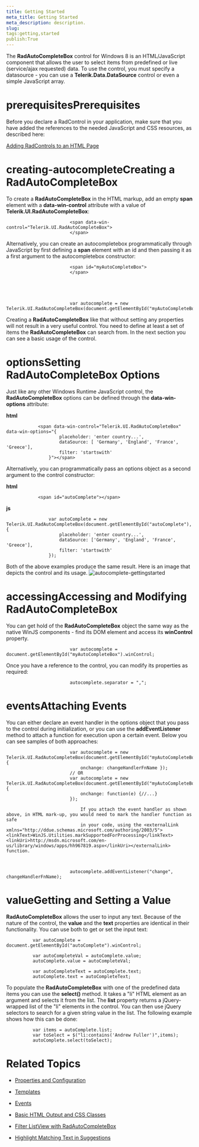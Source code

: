 ```yaml
---
title: Getting Started
meta_title: Getting Started
meta_description: description.
slug: 
tags:getting,started
publish:True
---
```



The __RadAutoCompleteBox__ control for Windows 8 is an HTML/JavaScript component that allows the user to select items from 
        predefined or live (service/ajax requested) data. To use the control, you must specify a datasource - you can use a 
        __Telerik.Data.DataSource__ control or even a simple JavaScript array.
			

# prerequisitesPrerequisites

Before you declare a RadControl in your application, make sure that you have added the references to the needed JavaScript and CSS
							resources, as described here:
						

[Adding RadControls to an HTML Page](c2af6caa-6b40-4378-b20b-2e35a0425962)

# creating-autocompleteCreating a RadAutoCompleteBox

To create a __RadAutoCompleteBox__ in the HTML markup, add an empty __span__ element with a 
              __data-win-control__ attribute with a value of __Telerik.UI.RadAutoCompleteBox__:
						

	
							<span data-win-control="Telerik.UI.RadAutoCompleteBox">
							</span>
						



Alternatively, you can create an autocompletebox programmatically through JavaScript by first defining a __span__ element
							with an id and then passing it as a first argument to the autocompletebox constructor:
						

	
							<span id="myAutoCompleteBox">
							</span>
						



	
							var autocomplete = new Telerik.UI.RadAutoCompleteBox(document.getElementById("myAutoCompleteBox"));
						



Creating a __RadAutoCompleteBox__ like that without setting any properties will not result in a very useful control. You 
              need to define at least a set of items the __RadAutoCompleteBox__ can search from. In the next section you can see a 
              basic usage of the control.
            

# optionsSetting RadAutoCompleteBox Options

Just like any other Windows Runtime JavaScript control, the __RadAutoCompleteBox__ options can be defined through the 
              __data-win-options__ attribute:
						


 __html__
    


	            <span data-win-control="Telerik.UI.RadAutoCompleteBox" data-win-options="{
	                    placeholder: 'enter country...',
	                    dataSource: [ 'Germany', 'England', 'France', 'Greece'],
	                    filter: 'startswith'
	                }"></span>



Alternatively, you can programmatically pass an options object as a second argument to the control constructor:
						


 __html__
    


				<span id="autoComplete"></span>




 __js__
    


				    var autoComplete = new Telerik.UI.RadAutoCompleteBox(document.getElementById("autoComplete"), {
				        placeholder: 'enter country...',
				        dataSource: ['Germany', 'England', 'France', 'Greece'],
				        filter: 'startswith'
				    });



Both of the above examples produce the same result. Here is an image that depicts the control and its usage.
            ![autocomplete-gettingstarted](../Media/Controls\AutoCompleteBox\autocomplete-gettingstarted.png)

# accessingAccessing and Modifying RadAutoCompleteBox

You can get hold of the __RadAutoCompleteBox__ object the same way as the native WinJS components - find its DOM element and access its
							__winControl__ property.
						

	
							var autocomplete = document.getElementById("myAutoCompleteBox").winControl;
						



Once you have a reference to the control, you can modify its properties as required:

	
							autocomplete.separator = ",";
						



# eventsAttaching Events

You can either declare an event handler in the options object that you pass to the control during initialization, or you can use the
							__addEventListener__ method to attach a function for execution upon a certain event. Below you can see samples of both
							approaches:
						

	
							var autocomplete = new Telerik.UI.RadAutoCompleteBox(document.getElementById("myAutoCompleteBox"), { 
								onchange: changeHandlerFnName });
							// OR
							var autocomplete = new Telerik.UI.RadAutoCompleteBox(document.getElementById("myAutoCompleteBox"), {
								onchange: function(e) {//...}
							});
						

>
								If you attach the event handler as shown above, in HTML mark-up, you would need to mark the handler function as safe
								in your code, using the <externalLink xmlns="http://ddue.schemas.microsoft.com/authoring/2003/5"><linkText>WinJS.Utilities.markSupportedForProcessing</linkText><linkUri>http://msdn.microsoft.com/en-us/library/windows/apps/hh967819.aspx</linkUri></externalLink> function.
							

	
							autocomplete.addEventListener("change", changeHandlerFnName);
						



# valueGetting and Setting a Value

__RadAutoCompleteBox__ allows the user to input any text. Because of the nature of the control, the 
              __value__ and the __text__ properties are identical in their functionality. You can use both 
              to get or set the input text:
            

	
              var autoComplete = document.getElementById("autoComplete").winControl;

              var autoCompleteVal = autoComplete.value;
              autoComplete.value = autoCompleteVal;

              var autoCompleteText = autoComplete.text;
              autoComplete.text = autoCompleteText;
            



To populate the __RadAutoCompleteBox__ with one of the predefined data items you can use the __select()__ method. 
              It takes a "li" HTML element as an argument and selects it from the list. The __list__ property returns a jQuery-wrapped list of the 
              "li" elements in the control. You can then use jQuery selectors to search for a given string value in the list. The following example shows how this 
              can be done:
            

	
              var items = autoComplete.list;
              var toSelect = $("li:contains('Andrew Fuller')",items);
              autoComplete.select(toSelect);
            



# Related Topics

 * [Properties and Configuration]({{slug:properties-and-configuration}})

 * [Templates]({{slug:templates}})

 * [Events]({{slug:events}})

 * [Basic HTML Output and CSS Classes]({{slug:basic-html-output-and-css-classes}})

 * [Filter ListView with RadAutoCompleteBox]({{slug:filter-listview-with-radautocompletebox}})

 * [Highlight Matching Text in Suggestions]({{slug:highlight-matching-text-in-suggestions}})
